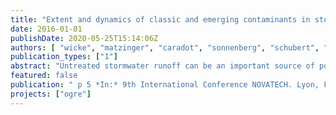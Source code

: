 ```yaml
---
title: "Extent and dynamics of classic and emerging contaminants in stormwater of urban catchment types"
date: 2016-01-01
publishDate: 2020-05-25T15:14:06Z
authors: [ "wicke", "matzinger", "caradot", "sonnenberg", "schubert", "von Seggern, D.", "Heinzmann, B.", "rouault" ]
publication_types: ["1"]
abstract: "Untreated stormwater runoff can be an important source of pollutants affecting urban surface waters. To investigate the relevance of micropollutants in urban stormwater runoff for the city of Berlin, an event-based, one-year monitoring program for sampling of separate storm sewers was conducted. Monitoring points were selected in five homogeneous catchments of different urban structure types to consider catchment-specific differences. Volume proportional samples (one composite sample per event) were analysed for a comprehensive set of ~100 micropollutants determined from literature review (e.g. plasticisers [phthalates], biocides/pesticides, flame retardants [organophosphates, polybrominated diphenylethers], PAH, heavy metals) as well as standard parameters (TSS, total P, phosphate, ammonium, COD, BOD). For selected storm events, time resolved samples were analysed to investigate the concentration dynamics and evaluate first flush characteristics. Results of event mean concentrations show catchment-specific differences for the majority of detected micropollutants. Furthermore, results of time-resolved samples indicate that most parameters do not show clear first flush effects with concentrations of several micropollutants even remaining constant during the course of the storm event (e.g. mecoprop, carbendazim, TBEP)."
featured: false
publication: " p 5 *In:* 9th International Conference NOVATECH. Lyon, France. 28 June–1 July 2016"
projects: ["ogre"]
---
```


